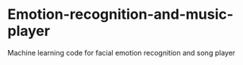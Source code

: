 # Emotion-recognition-and-music-player
Machine learning code for facial emotion recognition and song player 
